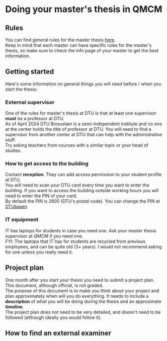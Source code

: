 # Doing your master's thesis in QMCM

## Rules
You can find general rules for the master thesis [here](https://www.inside.dtu.dk/en/undervisning/regler/afsluttende-projekter/kandidatspeciale).  
Keep in mind that each master can have specific rules for the master's thesis, so make sure to check the info page of your master to get the best information.

## Getting started
Here's some information on general things you will need before / when you start the thesis:

### External supervisor
One of the rules for master's thesis at DTU is that at least one supervisor **must** be a professor at DTU.  
As of April 2024 DTU Biosustain is a semi-independent institute and no one at the center holds the title of professor at DTU.
You will need to find a supervisor from another center at DTU that can help with the administrative stuff.  
Try asking teachers from courses with a similar topic or your head of studies.

### How to get access to the building
Contact **reception**. They can add access permission to your student profile at DTU.  
You will need to scan your DTU card every time you want to enter the building.
If you want to access the building outside working hours you will need to enter the PIN of your card.  
By default the PIN is 2800 (DTU's postal code). You can change the PIN at [DTUbasen](https://www.dtubasen.dtu.dk/)

### IT equipment
IT has laptops for students in case you need one. Ask your master thesis supervisor at *QMCM* if you need one.  
*FYI*: The laptops that IT has for students are recycled from previous employees, and can be quite old (3+ years). I would not recommend asking for one unless you really need it.

## Project plan
One month after you start your thesis you need to submit a project plan. 
This document, although official, is not graded.  
The purpose of this document is to make you think about your project and plan approximately when will you do everything.
It needs to include a **description** of what you will be doing during the thesis and an approximate **timeline**.  
The project plan does not need to be very detailed, and doesn't need to be followed (although ideally you would follow it).  

## How to find an external examiner
